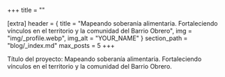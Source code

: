 +++
title = ""

[extra]
header = { title = "Mapeando soberanía alimentaria. Fortaleciendo vínculos en el territorio y la comunidad del Barrio Obrero", img = "img/_profile.webp", img_alt = "YOUR_NAME" }
section_path = "blog/_index.md"
max_posts = 5
+++

Título del proyecto: 
Mapeando soberanía alimentaria. Fortaleciendo vínculos en el territorio y la comunidad del Barrio Obrero. 
